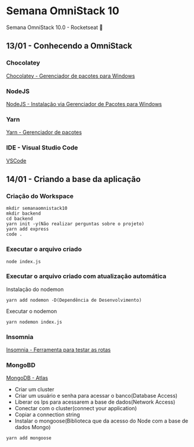 # Semana OmniStack 10
Semana OmniStack 10.0 - Rocketseat 🚀

## 13/01 - Conhecendo a OmniStack
### Chocolatey
[Chocolatey - Gerenciador de pacotes para Windows](https://chocolatey.org/install)

### NodeJS
[NodeJS - Instalação via Gerenciador de Pacotes para Windows](https://nodejs.org/pt-br/download/package-manager/#windows)

### Yarn
[Yarn - Gerenciador de pacotes](https://yarnpkg.com/pt-BR/)

### IDE - Visual Studio Code
[VSCode](https://code.visualstudio.com/)

## 14/01 - Criando a base da aplicação
### Criação do Workspace
```
mkdir semanaomnistack10
mkdir backend
cd backend
yarn init -y(Não realizar perguntas sobre o projeto)
yarn add express
code .
```
### Executar o arquivo criado
```
node index.js
```
### Executar o arquivo criado com atualização automática
Instalação do nodemon
```
yarn add nodemon -D(Dependência de Desenvolvimento)
```
Executar o nodemon
```
yarn nodemon index.js
```

### Insomnia
[Insomnia - Ferramenta para testar as rotas](https://insomnia.rest/)

### MongoBD
[MongoDB - Atlas](https://www.mongodb.com/cloud/atlas)
* Criar um cluster
* Criar um usuário e senha para acessar o banco(Database Access)
* Liberar os Ips para acessarem a base de dados(Network Access)
* Conectar com o cluster(connect your application)
* Copiar a connection string
* Instalar o mongoose(Biblioteca que da acesso do Node com a base de dados Mongo)
```
yarn add mongoose
```
